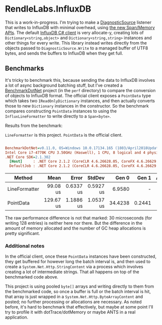 # RendleLabs.InfluxDB

This is a work-in-progress. I'm trying to make a [DiagnosticSource](https://github.com/dotnet/corefx/blob/master/src/System.Diagnostics.DiagnosticSource/src/DiagnosticSourceUsersGuide.md)
listener that writes to InfluxDB with minimal overhead, using [the new Span/Memory APIs](https://www.codemag.com/Article/1807051/Introducing-.NET-Core-2.1-Flagship-Types-Span-T-and-Memory-T).
The default [InfluxDB C# client](https://github.com/influxdata/influxdb-csharp) is very allocate-y, creating lots of
`Dictionary<string,object>` and `Dictionary<string,string>` instances and other things for every write. This library instead
writes directly from the objects passed to `DiagnosticSource.Write` to a managed buffer of UTF8 bytes,
and sends the buffers to InfluxDB when they get full.

## Benchmarks

It's tricky to benchmark this, because sending the data to InfluxDB involves a lot of async background batching stuff,
but I've created a [BenchmarkDotNet](https://benchmarkdotnet.org) project (in the `perf` directory) to compare the conversion
of objects to InfluxDB format.
The official client exposes a `PointData` type which takes two `IReadOnlyDictionary` instances, and then actually converts those
to new `Dictionary` instances in the constructor. So the benchmark compares constructing `PointData` instances to using the
`InfluxLineFormatter` to write directly to a `Span<byte>`.

Results from the benchmark:

`LineFormatter` is this project. `PointData` is the official client.

``` ini

BenchmarkDotNet=v0.11.0, OS=Windows 10.0.17134.165 (1803/April2018Update/Redstone4)
Intel Core i7-4770K CPU 3.50GHz (Haswell), 1 CPU, 8 logical and 4 physical cores
.NET Core SDK=2.1.302
  [Host]     : .NET Core 2.1.2 (CoreCLR 4.6.26628.05, CoreFX 4.6.26629.01), 64bit RyuJIT
  DefaultJob : .NET Core 2.1.2 (CoreCLR 4.6.26628.05, CoreFX 4.6.26629.01), 64bit RyuJIT


```
|        Method |      Mean |     Error |    StdDev |   Gen 0 |  Gen 1 | Allocated |
|-------------- |----------:|----------:|----------:|--------:|-------:|----------:|
| LineFormatter |  99.08 us | 0.6337 us | 0.5927 us |  6.9580 |      - |  28.52 KB |
|     PointData | 129.67 us | 1.1886 us | 1.0537 us | 34.4238 | 0.2441 | 141.02 KB |

The raw performance difference is not that marked: 30 microseconds (for writing 128 entries) is neither here nor there. But the
difference in the amount of memory allocated and the number of GC heap allocations is pretty significant.

### Additional notes

In the official client, once these `PointData` instances have been constructed, they get buffered for however long the batch interval
is, and then used to create a `System.Net.Http.StringContent` via a process which involves creating a lot of intermediate strings.
That all happens on top of the benchmarked code above.

This project is using pooled `byte[]` arrays and writing directly to them from the benchmarked code, so once a buffer is full or the
batch interval is hit, that array is just wrapped in a `System.Net.Http.ByteArrayContent` and posted; no further processing or
allocations are necessary. As noted before, it's hard to benchmark that effectively, but maybe at some point I'll try to profile it with
dotTrace/dotMemory or maybe ANTS in a real application.
